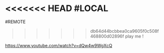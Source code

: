 <<<<<<< HEAD
#LOCAL
=======
#REMOTE

>>>>>>> db64d44bcbbea0ca9605f0c508f468800d02896f
play me !

https://www.youtube.com/watch?v=dQw4w9WgXcQ

